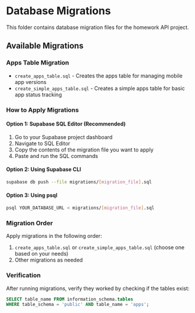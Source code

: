 # Database Migrations

This folder contains database migration files for the homework API project.

## Available Migrations

### Apps Table Migration
- `create_apps_table.sql` - Creates the apps table for managing mobile app versions
- `create_simple_apps_table.sql` - Creates a simple apps table for basic app status tracking

### How to Apply Migrations

#### Option 1: Supabase SQL Editor (Recommended)
1. Go to your Supabase project dashboard
2. Navigate to SQL Editor
3. Copy the contents of the migration file you want to apply
4. Paste and run the SQL commands

#### Option 2: Using Supabase CLI
```bash
supabase db push --file migrations/[migration_file].sql
```

#### Option 3: Using psql
```bash
psql YOUR_DATABASE_URL < migrations/[migration_file].sql
```

### Migration Order
Apply migrations in the following order:
1. `create_apps_table.sql` or `create_simple_apps_table.sql` (choose one based on your needs)
2. Other migrations as needed

### Verification
After running migrations, verify they worked by checking if the tables exist:
```sql
SELECT table_name FROM information_schema.tables 
WHERE table_schema = 'public' AND table_name = 'apps';
```